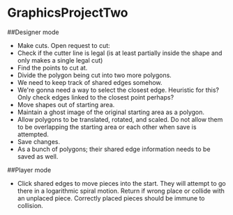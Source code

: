 # GraphicsProjectTwo

##Designer mode
* Make cuts.  Open request to cut:
 * Check if the cutter line is legal (is at least partially inside the shape and only makes a single legal cut)
 * Find the points to cut at.
 * Divide the polygon being cut into two more polygons.
 * We need to keep track of shared edges somehow.
 * We're gonna need a way to select the closest edge.  Heuristic for this? Only check edges linked to the closest point perhaps?
* Move shapes out of starting area.
 * Maintain a ghost image of the original starting area as a polygon.
 * Allow polygons to be translated, rotated, and scaled.  Do not allow them to be overlapping the starting area or each other when save is attempted.
* Save changes.
 * As a bunch of polygons; their shared edge information needs to be saved as well.

##Player mode
* Click shared edges to move pieces into the start.  They will attempt to go there in a logarithmic spiral motion.  Return if wrong place or collide with an unplaced piece.  Correctly placed pieces should be immune to collision.
